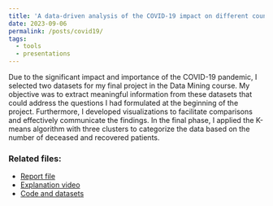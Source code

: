 ```yaml
---
title: 'A data-driven analysis of the COVID-19 impact on different countries using Python'
date: 2023-09-06
permalink: /posts/covid19/
tags:
  - tools
  - presentations
---
```

Due to the significant impact and importance of the COVID-19 pandemic, I selected two datasets for my final project in the Data Mining course. My objective was to extract meaningful information from these datasets that could address the questions I had formulated at the beginning of the project. Furthermore, I developed visualizations to facilitate comparisons and effectively communicate the findings. In the final phase, I applied the K-means algorithm with three clusters to categorize the data based on the number of deceased and recovered patients.

### Related files:
* [Report file](https://0xGwyn.github.io/files/covid/report.pdf)
* [Explanation video](https://0xGwyn.github.io/files/covid/explanation.mp4)
* [Code and datasets](https://0xGwyn.github.io/files/code-and-datasets.zip)